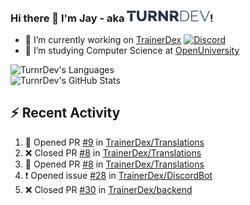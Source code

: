 ### Hi there 👋 I'm Jay - aka <img src="https://raw.githubusercontent.com/TurnrDev/TurnrDev/master/Logo/SVG/TurnrDev_Logo_Dark%20Blue%20%26%20Teal.svg" alt="TurnrDev" height="17.5px">!

- 🔭 I’m currently working on [TrainerDex](https://www.github.com/TrainerDex) [![Discord](https://discordapp.com/api/v6/guilds/364313717720219651/widget.png?style=shield)](http://discord.trainerdex.co.uk/)
- 🤔 I’m studying Computer Science at [OpenUniversity](http://www.open.ac.uk/courses/computing-it/degrees/bsc-computing-it-software-q62-soft)

![TurnrDev's Languages](https://github-readme-stats.vercel.app/api/top-langs/?username=TurnrDev&layout=compact&hide_border=true&title_color=1fa6aa&text_color=233247)
<br>
![TurnrDev's GitHub Stats](https://github-readme-stats.vercel.app/api?username=TurnrDev&show_icons=true&hide_border=true&count_private=true&include_all_commits=true&icon_color=1fa6aa&title_color=1fa6aa&text_color=233247)
<br>

## :zap: Recent Activity

<!--START_SECTION:activity-->
1. 💪 Opened PR [#9](https://github.com//TrainerDex/Translations/pull/9) in [TrainerDex/Translations](https://github.com//TrainerDex/Translations)
2. ❌ Closed PR [#8](https://github.com//TrainerDex/Translations/pull/8) in [TrainerDex/Translations](https://github.com//TrainerDex/Translations)
3. 💪 Opened PR [#8](https://github.com//TrainerDex/Translations/pull/8) in [TrainerDex/Translations](https://github.com//TrainerDex/Translations)
4. ❗️ Opened issue [#28](https://github.com//TrainerDex/DiscordBot/issues/28) in [TrainerDex/DiscordBot](https://github.com//TrainerDex/DiscordBot)
5. ❌ Closed PR [#30](https://github.com//TrainerDex/backend/pull/30) in [TrainerDex/backend](https://github.com//TrainerDex/backend)
<!--END_SECTION:activity-->
